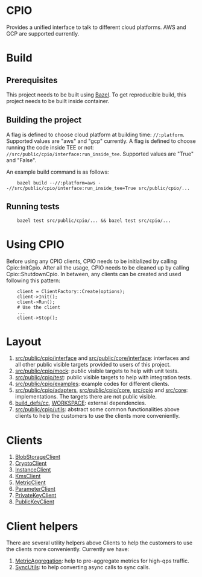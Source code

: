 # CPIO

Provides a unified interface to talk to different cloud platforms. AWS and GCP are supported
currently.

# Build

## Prerequisites

This project needs to be built using [Bazel](https://bazel.build/install). To get reproducible
build, this project needs to be built inside container.

## Building the project

A flag is defined to choose cloud platform at building time: `//:platform`. Supported values are
"aws" and "gcp" currently. A flag is defined to choose running the code inside TEE or not:
`//src/public/cpio/interface:run_inside_tee`. Supported values are "True" and "False".

An example build command is as follows:

        bazel build --//:platform=aws --//src/public/cpio/interface:run_inside_tee=True src/public/cpio/...

## Running tests

        bazel test src/public/cpio/... && bazel test src/cpio/...

# Using CPIO

Before using any CPIO clients, CPIO needs to be initialized by calling Cpio::InitCpio. After all the
usage, CPIO needs to be cleaned up by calling Cpio::ShutdownCpio. In between, any clients can be
created and used following this pattern:

        client = ClientFactory::Create(options);
        client->Init();
        client->Run();
        # Use the client
        ...
        client->Stop();

# Layout

1. [src/public/cpio/interface](/src/public/cpio/interface) and
   [src/public/core/interface](/src/public/core/interface): interfaces and all other public visible
   targets provided to users of this project.
1. [src/public/cpio/mock](/src/public/cpio/mock): public visible targets to help with unit tests.
1. [src/public/cpio/test](/src/public/cpio/test): public visible targets to help with integration
   tests.
1. [src/public/cpio/examples](/src/public/cpio/examples): example codes for different clients.
1. [src/public/cpio/adapters](/src/public/cpio/adapters),
   [src/public/cpio/core](/src/public/cpio/core), [src/cpio](/src/cpio) and [src/core](/src/core):
   implementations. The targets there are not public visible.
1. [build_defs/cc](/build_defs/cc), [WORKSPACE](/WORKSPACE): external dependencies.
1. [src/public/cpio/utils](/src/public/cpio/utils): abstract some common functionalities above
   clients to help the customers to use the clients more conveniently.

# Clients

1. [BlobStorageClient](/src/public/cpio/interface/blob_storage_client)
1. [CryptoClient](/src/public/cpio/interface/crypto_client)
1. [InstanceClient](/src/public/cpio/interface/instance_client)
1. [KmsClient](/src/public/cpio/interface/kms_client)
1. [MetricClient](/src/public/cpio/interface/metric_client)
1. [ParameterClient](/src/public/cpio/interface/parameter_client)
1. [PrivateKeyClient](/src/public/cpio/interface/private_key_client)
1. [PublicKeyClient](/src/public/cpio/interface/public_key_client)

# Client helpers

There are several utility helpers above Clients to help the customers to use the clients more
conveniently. Currently we have:

1. [MetricAggregation](/src/public/cpio/utils/metric_aggregation): help to pre-aggregate metrics for
   high-qps traffic.
1. [SyncUtils](/src/public/cpio/utils/sync_utils): to help converting async calls to sync calls.
